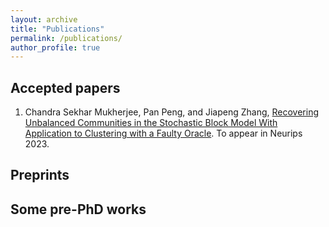 ```yaml
---
layout: archive
title: "Publications"
permalink: /publications/
author_profile: true
---
```


## Accepted papers

1. Chandra Sekhar Mukherjee, Pan Peng, and Jiapeng Zhang, [Recovering Unbalanced Communities in the Stochastic Block Model With Application to Clustering with a Faulty Oracle](https://arxiv.org/abs/2202.08522). To appear in Neurips 2023.


## Preprints



## Some pre-PhD works
